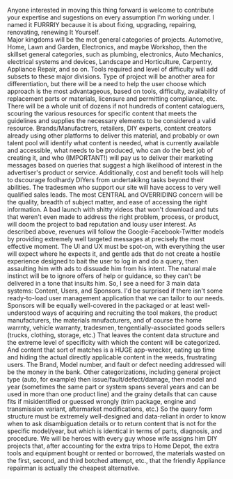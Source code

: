 Anyone interested in moving this thing forward is welcome to contribute your expertise and sugestions on every assumption I'm working under.
I named it FURRRIY because it is about fixing, upgrading, repairing, renovating, renewing It Yourself.  
Major kingdoms will be the mot general categories of projects.  Automotive, Home, Lawn and Garden, Electronics, and maybe Workshop, then the skillset general categories, such as plumbing, electronics, Auto Mechanics, electrical systems and devices, Landscape and Horticulture, Carpentry, Appliance Repair, and so on.  Tools required and level of difficulty will add subsets to these major divisions.
Type of project will be another area for differentiation, but there will be a need to help the user choose which approach is the most advantageous, based on tools, difficulty, availability of replacement parts or materials, licensure and permitting compliance, etc.  
There will be a whole unit of dozens if not hundreds of content cataloguers, scouring the various resources for specific content that meets the guidelines and supplies the necessary elements to be considered a valid resource.  Brands/Manufactrers, retailers, DIY experts, content creators already using other platforms to deliver this material, and probably or own talent pool will identify what content is needed, what is currently available and accessible, what needs to be produced, who can do the best job of creating it, and who (IMPORTANT!) will pay us to deliver their marketing messages based on queries that suggest a high likelihood of interest in the advertiser's product or service.  Additionally, cost and benefit tools will help to dscourage foolhardy DIYers from undertakikng tasks beyond their abilities. The tradesmen who support our site will have access to very well qualified sales leads.
The most CENTRAL and OVERRIDING concern will be the quality, breadth of subject matter, and ease of accessing the right information.  A bad launch with shitty videos that won't download and tuts that weren't even made to address the right problem, process, or product, will doom the project to bad reputation and lousy user interest.
As described above, revenues will follow the Google-Facebook-Twitter models by providing extremely well targeted messages at precisely the most effective moment.  The UI and UX must be spot-on, with everything the user will expect where he expects it, and gentle ads that do not create a hostile experience designed to bait the user to log in and do a query, then assaulting him with ads to dissuade him from his intent.
The natural male instinct will be to ignore offers of help or guidance, so they can't be delivered in a tone that insults him.
So, I see a need for 3 main data systems:  Content, Users, and Sponsors.  I'd be surprised if there isn't some ready-to-load user management application that we can tailor to our needs.  Sponsors will be equally well-covered in the packaged or at least well-understood ways of acquiring and recruiting the tool makers, the product manufacturers, the materials mnufacturers, and of course the home warrnty, vehicle warranty, tradesmen, tengentially-associated goods sellers (trucks, clothing, storage, etc.)
That leaves the content data structure and the extreme level of specificity with which the content will be categorized.  And content that sort of matches is a HUGE app-wrecker, eating up time and hiding the actual directly applicable content in the weeds, frustrating users.
The Brand, Model number, and fault or defect needing addressed will be the money in the bank.  Other categorizations, including general project type (auto, for example) then issue/fault/defect/damage, then model and year (sometimes the same part or system spans several years and can be used in more than one product line) and the grainy details that can cause fits if misidentified or guessed wrongly (trim package, engine and transmission variant, aftermarket modifications, etc.)  So the query form structure must be extremely well-designed and data-reliant in order to know when to ask disambiguation details or to return content that is not for the specific model/year, but which is identical in terms of parts, diagnosis, and procedure.
We will be heroes with every guy whose wife assigns him DIY projects that, after accounting for the extra trips to Home Depot, the extra tools and equipment bought or rented or borrowed, the materials wasted on the first, second, and third botched attempt, etc., that the friendly Appliance repairman is actually the cheapest alternative.  
